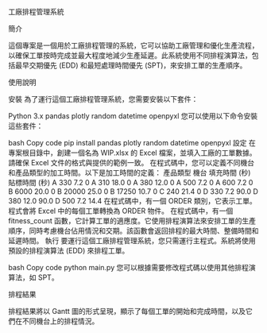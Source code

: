工廠排程管理系統

簡介

這個專案是一個用於工廠排程管理的系統，它可以協助工廠管理和優化生產流程，以確保工單按時完成並最大程度地減少生產延遲。此系統使用不同排程演算法，包括最早交期優先 (EDD) 和最短處理時間優先 (SPT)，來安排工單的生產順序。

使用說明

安裝
為了運行這個工廠排程管理系統，您需要安裝以下套件：

Python 3.x
pandas
plotly
random
datetime
openpyxl
您可以使用以下命令安裝這些套件：

bash
Copy code
pip install pandas plotly random datetime openpyxl
設定
在專案根目錄中，創建一個名為 WIP.xlsx 的 Excel 檔案，並填入工廠的工單數據。請確保 Excel 文件的格式與提供的範例一致。
在程式碼中，您可以定義不同機台和產品類型的加工時間。以下是加工時間的定義：
產品類型	機台	填充時間 (秒)	貼標時間 (秒)
A	330	7.2	0
A	310	18.0	0
A	380	12.0	0
A	500	7.2	0
A	600	7.2	0
B	6000	20.0	0
B	20000	25.0	0
B	17250	10.7	0
C	240	21.4	0
D	330	7.2	90.0
D	380	12.0	90.0
D	500	7.2	14.4
在程式碼中，有一個 ORDER 類別，它表示工單。程式會將 Excel 中的每個工單轉換為 ORDER 物件。
在程式碼中，有一個 fitness_count 函數，它計算工單的適應度。它使用排程演算法來安排工單的生產順序，同時考慮機台佔用情況和交期。該函數會返回排程的最大時間、整備時間和延遲時間。
執行
要運行這個工廠排程管理系統，您只需運行主程式。系統將使用預設的排程演算法 (EDD) 來排程工單。

bash
Copy code
python main.py
您可以根據需要修改程式碼以使用其他排程演算法，如 SPT。

排程結果

排程結果將以 Gantt 圖的形式呈現，顯示了每個工單的開始和完成時間，以及它們在不同機台上的排程情況。
